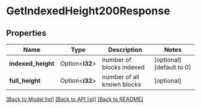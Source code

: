 # GetIndexedHeight200Response

## Properties

Name | Type | Description | Notes
------------ | ------------- | ------------- | -------------
**indexed_height** | Option<**i32**> | number of blocks indexed | [optional][default to 0]
**full_height** | Option<**i32**> | number of all known blocks | [optional]

[[Back to Model list]](../README.md#documentation-for-models) [[Back to API list]](../README.md#documentation-for-api-endpoints) [[Back to README]](../README.md)


